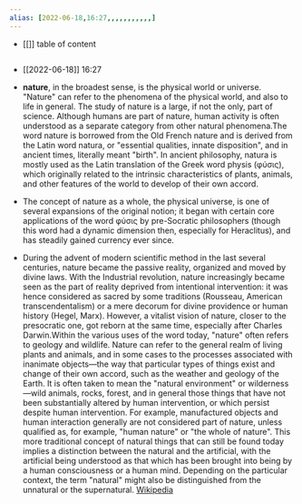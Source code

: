 ```yaml
---
alias: [2022-06-18,16:27,,,,,,,,,,,]
---
```

- [[]]
table of content
```toc
```

- [[2022-06-18]] 16:27
- **nature**, in the broadest sense, is the physical world or universe. "Nature" can refer to the phenomena of the physical world, and also to life in general. The study of nature is a large, if not the only, part of science. Although humans are part of nature, human activity is often understood as a separate category from other natural phenomena.The word nature is borrowed from the Old French nature and is derived from the Latin word natura, or "essential qualities, innate disposition", and in ancient times, literally meant "birth". In ancient philosophy, natura is mostly used as the Latin translation of the Greek word physis (φύσις), which originally related to the intrinsic characteristics of plants, animals, and other features of the world to develop of their own accord.

- The concept of nature as a whole, the physical universe, is one of several expansions of the original notion; it began with certain core applications of the word φύσις by pre-Socratic philosophers (though this word had a dynamic dimension then, especially for Heraclitus), and has steadily gained currency ever since.

- During the advent of modern scientific method in the last several centuries, nature became the passive reality, organized and moved by divine laws. With the Industrial revolution, nature increasingly became seen as the part of reality deprived from intentional intervention: it was hence considered as sacred by some traditions (Rousseau, American transcendentalism) or a mere decorum for divine providence or human history (Hegel, Marx). However, a vitalist vision of nature, closer to the presocratic one, got reborn at the same time, especially after Charles Darwin.Within the various uses of the word today, "nature" often refers to geology and wildlife. Nature can refer to the general realm of living plants and animals, and in some cases to the processes associated with inanimate objects—the way that particular types of things exist and change of their own accord, such as the weather and geology of the Earth. It is often taken to mean the "natural environment" or wilderness—wild animals, rocks, forest, and in general those things that have not been substantially altered by human intervention, or which persist despite human intervention. For example, manufactured objects and human interaction generally are not considered part of nature, unless qualified as, for example, "human nature" or "the whole of nature". This more traditional concept of natural things that can still be found today implies a distinction between the natural and the artificial, with the artificial being understood as that which has been brought into being by a human consciousness or a human mind. Depending on the particular context, the term "natural" might also be distinguished from the unnatural or the supernatural.
[Wikipedia](https://en.wikipedia.org/wiki/Nature)